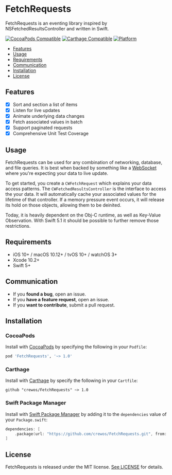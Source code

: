 # FetchRequests

FetchRequests is an eventing library inspired by NSFetchedResultsController and written in Swift.

[![CocoaPods Compatible](https://img.shields.io/cocoapods/v/FetchRequests.svg)](https://cocoapods.org/pods/FetchRequests)
[![Carthage Compatible](https://img.shields.io/badge/Carthage-compatible-4BC51D.svg?style=flat)](https://github.com/Carthage/Carthage)
[![Platform](https://img.shields.io/cocoapods/p/FetchRequests.svg?style=flat)](https://cocoapods.org/pods/FetchRequests)

- [Features](#features)
- [Usage](#usage)
- [Requirements](#requirements)
- [Communication](#communication)
- [Installation](#installation)
- [License](#license)

## Features

- [x] Sort and section a list of items
- [x] Listen for live updates
- [x] Animate underlying data changes
- [x] Fetch associated values in batch
- [x] Support paginated requests
- [x] Comprehensive Unit Test Coverage

## Usage

FetchRequests can be used for any combination of networking, database, and file queries.
It is best when backed by something like a [WebSocket](https://en.wikipedia.org/wiki/WebSocket) where you're expecting your data to live update.

To get started, you create a `CWFetchRequest` which explains your data access patterns.
The `CWFetchedResultsController` is the interface to access the your data.
It will automatically cache your associated values for the lifetime of that controller.
If a memory pressure event occurs, it will release its hold on those objects, allowing them to be deinited.

Today, it is heavily dependent on the Obj-C runtime, as well as Key-Value Observation.
With Swift 5.1 it should be possible to further remove those restrictions.

## Requirements

- iOS 10+ / macOS 10.12+ / tvOS 10+ / watchOS 3+
- Xcode 10.2+
- Swift 5+

## Communication

- If you **found a bug**, open an issue.
- If you **have a feature request**, open an issue.
- If you **want to contribute**, submit a pull request.

## Installation

### CocoaPods

Install with [CocoaPods](http://cocoapods.org) by specifying the following in your `Podfile`:

```ruby
pod 'FetchRequests', '~> 1.0'
```

### Carthage

Install with [Carthage](https://github.com/Carthage/Carthage) by specify the following in your `Cartfile`:

```ogdl
github "crewos/FetchRequests" ~> 1.0
```

### Swift Package Manager

Install with [Swift Package Manager](https://swift.org/package-manager/) by adding it to the `dependencies` value of your `Package.swift`:

```swift
dependencies: [
    .package(url: "https://github.com/crewos/FetchRequests.git", from: "1.0.0")
]
```

## License

FetchRequests is released under the MIT license. [See LICENSE](https://github.com/crewos/FetchRequests/blob/master/LICENSE) for details.
